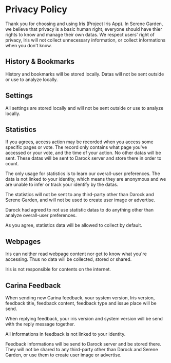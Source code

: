# Privacy Policy
Thank you for choosing and using Iris (Project Iris App). In Serene Garden, we believe that privacy is a basic human right, everyone should have thier rights to know and manage their own datas. We respect users' right of privacy, Iris will not collect unnecessary information, or collect informations when you don't know.

## History & Bookmarks
History and bookmarks will be stored locally. Datas will not be sent outside or use to analyze locally.

## Settings
All settings are stored locally and will not be sent outside or use to analyze locally.

## Statistics
If you agrees, access action may be recorded when you access some specific pages or vote. The record only contains what page you've accessed or your vote, and the time of your action. No other datas will be sent. These datas will be sent to Darock server and store there in order to count.

The only usage for statistics is to learn our overall-user preferences. The data is not linked to your identity, which means they are anonymous and we are unable to infer or track your identify by the datas.

The statistics will not be sent to any third-party other than Darock and Serene Garden, and will not be used to create user image or advertise.

Darock had agreed to not use statistic datas to do anything other than analyze overall-user preferences.

As you agree, statistics data will be allowed to collect by default.

## Webpages
Iris can neither read webpage content nor get to know what you're accessing. Thus no data will be collected, stored or shared.

Iris is not responsible for contents on the internet.

## Carina Feedback
When sending new Carina feedback, your system version, Iris version, feedback title, feedback content, feedback type and issue place will be send.

When replying feedback, your iris version and system version will be send with the reply message together.

All informations in feedback is not linked to your identity.

Feedback informations will be send to Darock server and be stored there. They will not be shared to any third-party other than Darock and Serene Garden, or use them to create user image or advertise.
